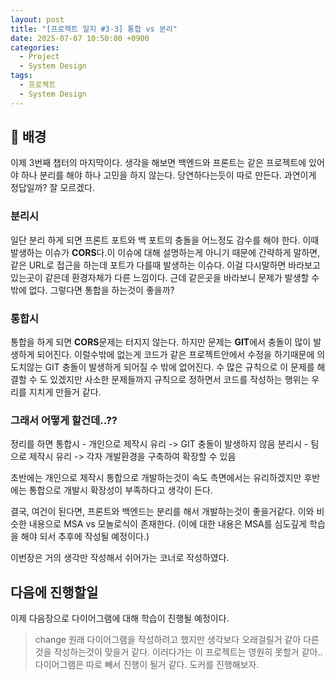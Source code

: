 ```yaml
---
layout: post
title: "[프로젝트 일지 #3-3] 통합 vs 분리"
date: 2025-07-07 10:50:00 +0900
categories: 
  - Project
  - System Design
tags:
  - 프로젝트
  - System Design
---
```



## 🎯 배경
이제 3번째 챕터의 마지막이다. 생각을 해보면 백엔드와 프론트는 같은 프로젝트에 있어야 하나 분리를 해야 하나 고민을 하지 않는다. 당연하다는듯이 따로 만든다. 과연이게 정답일까? 잘 모르겠다. 

### 분리시
일단 분리 하게 되면 프론트 포트와 백 포트의 충돌을 어느정도 감수를 해야 한다. 이때 발생하는 이슈가 **CORS**다.이 이슈에 대해 설명하는게 아니기 때문에 간략하게 말하면, 같은 URL로 접근을 하는데 포트가 다를때 발생하는 이슈다. 이걸 다시말하면 바라보고 있는곳이 같은데 환경자체가 다른 느낌이다. 근데 같은곳을 바라보니 문제가 발생할 수 밖에 없다.
그렇다면 통합을 하는것이 좋을까?

### 통합시
통합을 하게 되면 **CORS**문제는 터지지 않는다. 하지만 문제는 **GIT**에서 충돌이 많이 발생하게 되어진다. 이럴수밖에 없는게 코드가 같은 프로젝트안에서 수정을 하기때문에 의도치않는 GIT 충돌이 발생하게 되어질 수 밖에 없어진다. 수 많은 규칙으로 이 문제를 해결할 수 도 있겠지만 사소한 문제들까지 규칙으로 정하면서 코드를 작성하는 행위는 우리를 지치게 만들거 같다.

### 그래서 어떻게 할건데..??

정리를 하면
통합시 - 개인으로 제작시 유리 -> GIT 충돌이 발생하지 않음
분리시 - 팀으로 제작시 유리 ->  각자 개발환경을 구축하여 확장할 수 있음

초반에는 개인으로 제작시 통합으로 개발하는것이 속도 측면에서는 유리하겠지만
후반에는 통합으로 개발시 확장성이 부족하다고 생각이 든다.

결국, 여건이 된다면, 프론트와 백엔드는 분리를 해서 개발하는것이 좋을거같다.
이와 비슷한 내용으로 MSA vs 모놀로식이 존재한다.
(이에 대한 내용은 MSA를 심도깊게 학습을 해야 되서 추후에 작성될 예정이다.)

이번장은 거의 생각만 작성해서 쉬어가는 코너로 작성하였다.

## 다음에 진행할일
이제 다음장으로 다이어그램에 대해 학습이 진행될 예정이다.
> change
  원래 다이어그램을 작성하려고 했지만 생각보다 오래걸릴거 같아 다른 것을 작성하는것이 맞을거 같다.
  이러다가는 이 프로젝트는 영원히 못할거 같아.. 
  다이어그램은 따로 빼서 진행이 될거 같다. 도커를 진행해보자.


